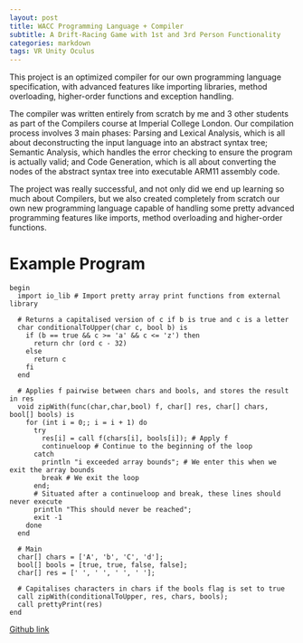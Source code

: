 ```yaml
---
layout: post
title: WACC Programming Language + Compiler
subtitle: A Drift-Racing Game with 1st and 3rd Person Functionality
categories: markdown
tags: VR Unity Oculus
---
```


This project is an optimized compiler for our own programming language specification, with advanced
  features like importing libraries, method overloading, higher-order functions and exception handling.
  
The compiler was written entirely from scratch by me and 3 other students as part of the Compilers course
  at Imperial College London. Our compilation process involves 3 main phases: Parsing and Lexical Analysis,
  which is all about deconstructing the input language into an abstract syntax tree; Semantic Analysis,
  which handles the error checking to ensure the program is actually valid; and Code Generation, which
  is all about converting the nodes of the abstract syntax tree into executable ARM11 assembly code.
  
The project was really successful, and not only did we end up learning so much about Compilers, but we
  also created completely from scratch our own new programming language capable of handling some pretty
  advanced programming features like imports, method overloading and higher-order functions.

# Example Program

```
begin
  import io_lib # Import pretty array print functions from external library
  
  # Returns a capitalised version of c if b is true and c is a letter
  char conditionalToUpper(char c, bool b) is
    if (b == true && c >= 'a' && c <= 'z') then
      return chr (ord c - 32)
    else
      return c
    fi
  end
  
  # Applies f pairwise between chars and bools, and stores the result in res
  void zipWith(func(char,char,bool) f, char[] res, char[] chars, bool[] bools) is
    for (int i = 0;; i = i + 1) do
      try
        res[i] = call f(chars[i], bools[i]); # Apply f
        continueloop # Continue to the beginning of the loop
      catch
        println "i exceeded array bounds"; # We enter this when we exit the array bounds
        break # We exit the loop
      end;
      # Situated after a continueloop and break, these lines should never execute
      println "This should never be reached";
      exit -1
    done
  end
  
  # Main
  char[] chars = ['A', 'b', 'C', 'd'];
  bool[] bools = [true, true, false, false];
  char[] res = [' ', ' ', ' ', ' '];
  
  # Capitalises characters in chars if the bools flag is set to true
  call zipWith(conditionalToUpper, res, chars, bools);
  call prettyPrint(res)
end
```

[Github link](https://github.com/ggwg/wacc-compiler)
